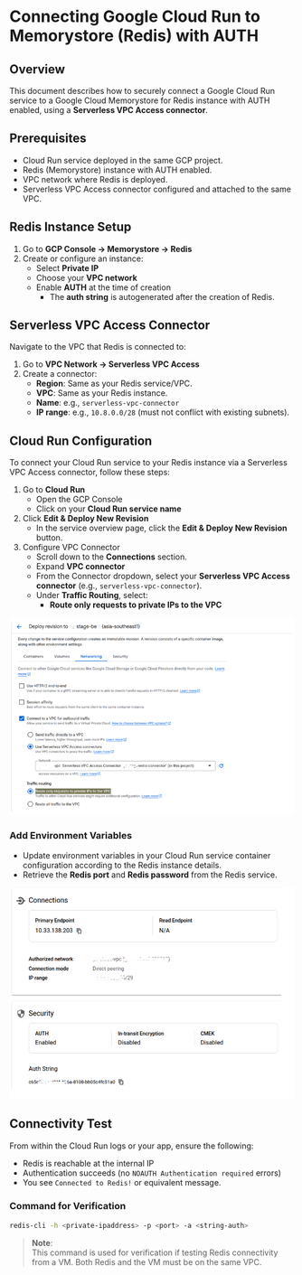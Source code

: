 # Connecting Google Cloud Run to Memorystore (Redis) with AUTH

## Overview
This document describes how to securely connect a Google Cloud Run service to a Google Cloud Memorystore for Redis instance with AUTH enabled, using a **Serverless VPC Access connector**.

## Prerequisites
- Cloud Run service deployed in the same GCP project.
- Redis (Memorystore) instance with AUTH enabled.
- VPC network where Redis is deployed.
- Serverless VPC Access connector configured and attached to the same VPC.

## Redis Instance Setup
1. Go to **GCP Console → Memorystore → Redis**
2. Create or configure an instance:
   - Select **Private IP**
   - Choose your **VPC network**
   - Enable **AUTH** at the time of creation
     - The **auth string** is autogenerated after the creation of Redis.

## Serverless VPC Access Connector
Navigate to the VPC that Redis is connected to:

1. Go to **VPC Network → Serverless VPC Access**
2. Create a connector:
   - **Region**: Same as your Redis service/VPC.
   - **VPC**: Same as your Redis instance.
   - **Name**: e.g., `serverless-vpc-connector`
   - **IP range**: e.g., `10.8.0.0/28` (must not conflict with existing subnets).

## Cloud Run Configuration

To connect your Cloud Run service to your Redis instance via a Serverless VPC Access connector, follow these steps:

1. Go to **Cloud Run**
   - Open the GCP Console
   - Click on your **Cloud Run service name**
2. Click **Edit & Deploy New Revision**
   - In the service overview page, click the **Edit & Deploy New Revision** button.
3. Configure VPC Connector
   - Scroll down to the **Connections** section.
   - Expand **VPC connector**
   - From the Connector dropdown, select your **Serverless VPC Access connector** (e.g., `serverless-vpc-connector`).
   - Under **Traffic Routing**, select:
     - **Route only requests to private IPs to the VPC**

![Connection-Details](../Images/GoogleCloud/GCP-Redis-CloudRun1.PNG)

### Add Environment Variables
- Update environment variables in your Cloud Run service container configuration according to the Redis instance details.
- Retrieve the **Redis port** and **Redis password** from the Redis service.

![Redis-Details](../Images/GoogleCloud/GCP-Redis-CloudRun2.PNG)

## Connectivity Test
From within the Cloud Run logs or your app, ensure the following:
- Redis is reachable at the internal IP
- Authentication succeeds (no `NOAUTH Authentication required` errors)
- You see `Connected to Redis!` or equivalent message.

### Command for Verification
```bash
redis-cli -h <private-ipaddress> -p <port> -a <string-auth>
```

> **Note**:  
> This command is used for verification if testing Redis connectivity from a VM. Both Redis and the VM must be on the same VPC.

